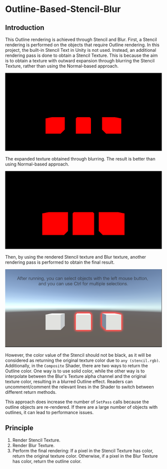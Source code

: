 # Outline-Based-Stencil-Blur

## Introduction

This Outline rendering is achieved through Stencil and Blur. First, a Stencil rendering is performed on the objects that require Outline rendering. In this project, the built-in Stencil Text in Unity is not used. Instead, an additional rendering pass is done to obtain a Stencil Texture. This is because the aim is to obtain a texture with outward expansion through blurring the Stencil Texture, rather than using the Normal-based approach.

![Stencil](/Imgs/ImageEffects/Outline/OutlineBasedStencilBlur/stencil.png)

The expanded texture obtained through blurring. The result is better than using Normal-based approach.

![Blur](/Imgs/ImageEffects/Outline/OutlineBasedStencilBlur/stencil_blur.png)

Then, by using the rendered Stencil texture and Blur texture, another rendering pass is performed to obtain the final result.

![result](/Imgs/ImageEffects/Outline/OutlineBasedStencilBlur/result.png)

However, the color value of the Stencil should not be black, as it will be considered as returning the original texture color due to `any (stencil.rgb)`. Additionally, in the `Composite` Shader, there are two ways to return the Outline color. One way is to use solid color, while the other way is to interpolate between the Blur's Texture alpha channel and the original texture color, resulting in a blurred Outline effect. Readers can uncomment/comment the relevant lines in the Shader to switch between different return methods.

This approach does increase the number of `SetPass` calls because the outline objects are re-rendered. If there are a large number of objects with outlines, it can lead to performance issues.

## Principle
1. Render Stencil Texture.
2. Render Blur Texture.
3. Perform the final rendering: If a pixel in the Stencil Texture has color, return the original texture color. Otherwise, if a pixel in the Blur Texture has color, return the outline color.